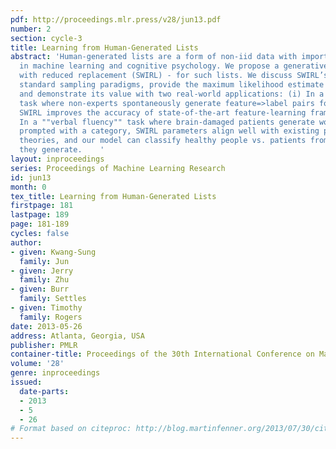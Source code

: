 ```yaml
---
pdf: http://proceedings.mlr.press/v28/jun13.pdf
number: 2
section: cycle-3
title: Learning from Human-Generated Lists
abstract: 'Human-generated lists are a form of non-iid data with important applications
  in machine learning and cognitive psychology. We propose a generative model - sampling
  with reduced replacement (SWIRL) - for such lists. We discuss SWIRL’s relation to
  standard sampling paradigms, provide the maximum likelihood estimate for learning,
  and demonstrate its value with two real-world applications: (i) In a ""feature volunteering""
  task where non-experts spontaneously generate feature=>label pairs for text classification,
  SWIRL improves the accuracy of state-of-the-art feature-learning frameworks. (ii)
  In a ""verbal fluency"" task where brain-damaged patients generate word lists when
  prompted with a category, SWIRL parameters align well with existing psychological
  theories, and our model can classify healthy people vs. patients from the lists
  they generate.    '
layout: inproceedings
series: Proceedings of Machine Learning Research
id: jun13
month: 0
tex_title: Learning from Human-Generated Lists
firstpage: 181
lastpage: 189
page: 181-189
cycles: false
author:
- given: Kwang-Sung
  family: Jun
- given: Jerry
  family: Zhu
- given: Burr
  family: Settles
- given: Timothy
  family: Rogers
date: 2013-05-26
address: Atlanta, Georgia, USA
publisher: PMLR
container-title: Proceedings of the 30th International Conference on Machine Learning
volume: '28'
genre: inproceedings
issued:
  date-parts:
  - 2013
  - 5
  - 26
# Format based on citeproc: http://blog.martinfenner.org/2013/07/30/citeproc-yaml-for-bibliographies/
---
```

